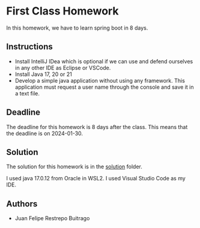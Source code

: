 # First Class Homework

In this homework, we have to learn spring boot in 8 days. 

## Instructions

- Install IntelliJ IDea which is optional if we can use and defend ourselves in any other IDE as Eclipse or VSCode.
- Install Java 17, 20 or 21
- Develop a simple java application without using any framework. This application must request a user name through the console and save it in a text file. 

## Deadline

The deadline for this homework is 8 days after the class. This means that the deadline is on 2024-01-30.

## Solution

The solution for this homework is in the [solution](solution) folder.

I used java 17.0.12 from Oracle in WSL2. I used Visual Studio Code as my IDE.

## Authors

- Juan Felipe Restrepo Buitrago
